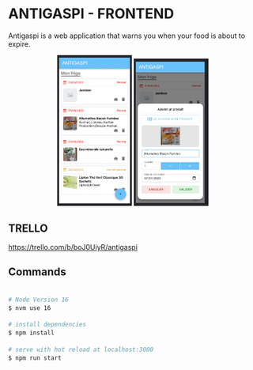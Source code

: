# ANTIGASPI - FRONTEND

Antigaspi is a web application that warns you when your food is about to expire.

<div align="center">
  <img src="https://github.com/TonyDeplanque/antigaspi-frontend/raw/main/docs/img/capture-fridge.png" width="30%">
  <img src="https://github.com/TonyDeplanque/antigaspi-frontend/raw/main/docs/img/capture-fridge-add.png" width="30%">
</div>

## TRELLO
https://trello.com/b/boJ0UiyR/antigaspi

## Commands

```bash

# Node Version 16
$ nvm use 16

# install dependencies
$ npm install

# serve with hot reload at localhost:3000
$ npm run start
```
